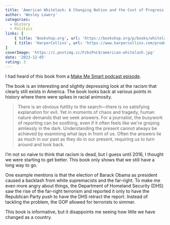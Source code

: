 ```yaml
---
title: 'American Whitelash: A Changing Nation and the Cost of Progress'
author: 'Wesley Lowery'
categories:
  - History
  - Politics
links: [
    { title: 'Bookshop.org', url: 'https://bookshop.org/p/books/whitelash-hope-and-horror-in-a-changing-america-wesley-lowery/17944198?ean=9780358393269' },
    { title: 'HarperCollins', url: 'https://www.harpercollins.com/products/american-whitelash-wesley-lowery?variant=40902969983010' }
]
coverImage: 'https://i.postimg.cc/FzbsPnL9/american-whitelash.jpg'
date: '2023-12-05'
rating: 3
---
```


I had heard of this book from a [Make Me Smart podcast episode](https://www.marketplace.org/shows/make-me-smart/).

The book is an interesting and slightly depressing look at the racism that clearly still exists in America. The book looks back at various points in history where there were spikes in racial animosity.

> There is an obvious futility to the search—there is no satisfying explanation for evil. Yet in moments of chaos and tragedy, human nature demands that we seek answers. For a journalist, the busywork of reporting can be soothing, even if it often feels like we're groping aimlessly in the dark. Understanding the present cannot always be achieved by examining what lays in front of us. Often the answers lie as much in our past as they do in our present, requiring us to turn around and look back.

I’m not so naive to think that racism is dead, but I guess until 2016, I thought we were starting to get better. This book only shows that we still have a long way to go.

One example mentions is that the election of Barack Obama as president caused a backlash from white supremacists and the far-right. To make me even more angry about things, the Department of Homeland Security (DHS) saw the rise of the far-right terrorism and reported it only to have the Republican Party push to have the DHS retract the report. Instead of tackling the problem, the GOP allowed for terrorists to simmer.

This book is informative, but it disappoints me seeing how little we have changed as a country.